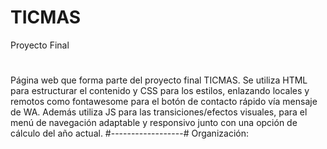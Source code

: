 # TICMAS
Proyecto Final
#
Página web que forma parte del proyecto final TICMAS. 
Se utiliza HTML para estructurar el contenido y CSS para los estilos, enlazando locales y remotos como fontawesome para el botón de contacto rápido vía mensaje de WA. Además utiliza JS para las transiciones/efectos visuales, para el menú de navegación adaptable y responsivo junto con una opción de cálculo del año actual.
#------------------#
Organización:
